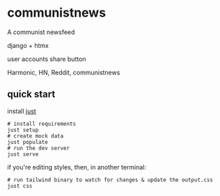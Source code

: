 # communistnews
A communist newsfeed

django + htmx

user accounts
share button

Harmonic, HN, Reddit, communistnews



## quick start

install [just](https://github.com/casey/just)


```shell
# install requirements
just setup
# create mock data
just populate 
# run the dev server
just serve 
```

if you're editing styles, then, in another terminal:

```shell
# run tailwind binary to watch for changes & update the output.css
just css
```
